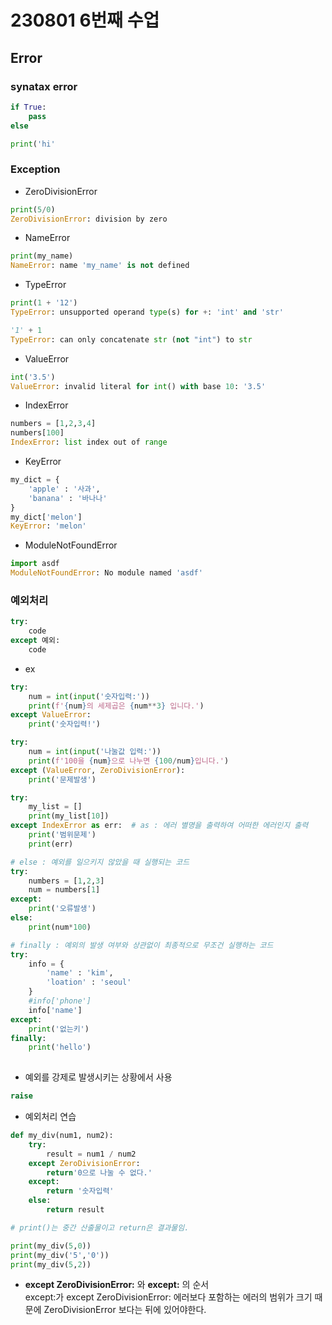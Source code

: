 # 230801 6번째 수업
## Error
### synatax error
```python
if True:
    pass
else
```

```python
print('hi'
```

### Exception
- ZeroDivisionError
```python
print(5/0)
ZeroDivisionError: division by zero
```
- NameError
```python
print(my_name)
NameError: name 'my_name' is not defined
```
- TypeError
```python
print(1 + '12')
TypeError: unsupported operand type(s) for +: 'int' and 'str'
```
```python
'1' + 1
TypeError: can only concatenate str (not "int") to str
```
- ValueError
```python
int('3.5')
ValueError: invalid literal for int() with base 10: '3.5'
```
- IndexError
```python
numbers = [1,2,3,4]
numbers[100]
IndexError: list index out of range
```
- KeyError
```python
my_dict = {
    'apple' : '사과',
    'banana' : '바나나'
}
my_dict['melon']
KeyError: 'melon'
```
- ModuleNotFoundError
```python
import asdf
ModuleNotFoundError: No module named 'asdf'
```


### 예외처리

```python
try:
    code
except 예외:
    code
```
- ex

```python
try:
    num = int(input('숫자입력:'))
    print(f'{num}의 세제곱은 {num**3} 입니다.')
except ValueError:
    print('숫자입력!')
```
```python
try:
    num = int(input('나눌값 입력:'))
    print(f'100을 {num}으로 나누면 {100/num}입니다.')
except (ValueError, ZeroDivisionError):
    print('문제발생')
```

```python
try:
    my_list = []
    print(my_list[10])
except IndexError as err:  # as : 에러 별명을 출력하여 어떠한 에러인지 출력
    print('범위문제')
    print(err)
```

```python
# else : 예외를 일으키지 않았을 때 실행되는 코드
try:
    numbers = [1,2,3]
    num = numbers[1]
except:
    print('오류발생')
else:
    print(num*100)   
```

```python
# finally : 예외의 발생 여부와 상관없이 최종적으로 무조건 실행하는 코드
try:
    info = {
        'name' : 'kim',
        'loation' : 'seoul'
    }
    #info['phone']
    info['name']
except:
    print('없는키')
finally:
    print('hello')
    
```
- 예외를 강제로 발생시키는 상황에서 사용
```python
raise
```
-  예외처리 연습
```python
def my_div(num1, num2):
    try:
        result = num1 / num2
    except ZeroDivisionError:
        return'0으로 나눌 수 없다.'
    except:
        return '숫자입력'
    else:
        return result

# print()는 중간 산출물이고 return은 결과물임.

print(my_div(5,0))
print(my_div('5','0'))
print(my_div(5,2))
```
- **except ZeroDivisionError:** 와 **except:** 의 순서   
     except:가 except ZeroDivisionError: 에러보다 포함하는 에러의 범위가 크기 때문에 ZeroDivisionError 보다는 뒤에 있어야한다.